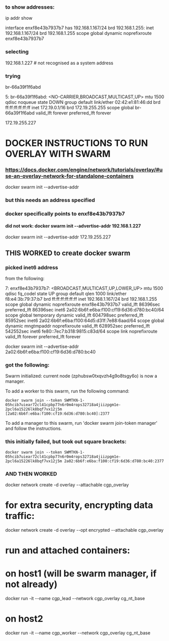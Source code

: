 

### to show addresses:
ip addr show

interface enxf8e43b7937b7 has
192.168.1.167/24 brd 192.168.1.255:
    inet 192.168.1.167/24 brd 192.168.1.255 scope global dynamic noprefixroute enxf8e43b7937b7

### selecting
192.168.1.227 # not recognised as a system address

### trying
br-66a39f1f6abd

5: br-66a39f1f6abd: <NO-CARRIER,BROADCAST,MULTICAST,UP> mtu 1500 qdisc noqueue state DOWN group default
    link/ether 02:42:e1:81:46:dd brd ff:ff:ff:ff:ff:ff
    inet 172.19.0.1/16 brd 172.19.255.255 scope global br-66a39f1f6abd
       valid_lft forever preferred_lft forever

172.19.255.227

# DOCKER INSTRUCTIONS TO RUN OVERLAY WITH SWARM
### https://docs.docker.com/engine/network/tutorials/overlay/#use-an-overlay-network-for-standalone-containers

docker swarm init --advertise-addr
### but this needs an address specified
### docker specifically points to enxf8e43b7937b7
#### did not work: docker swarm init --advertise-addr 192.168.1.227


docker swarm init --advertise-addr 172.19.255.227
<!-- Error response from daemon: must specify a listening address because the address to advertise is not recognized as a system address, and a system's IP address to use could not be uniquely identified -->


## THIS WORKED to create docker swarm
### picked inet6 address
from the following:

7: enxf8e43b7937b7: <BROADCAST,MULTICAST,UP,LOWER_UP> mtu 1500 qdisc fq_codel state UP group default qlen 1000
    link/ether f8:e4:3b:79:37:b7 brd ff:ff:ff:ff:ff:ff
    inet 192.168.1.167/24 brd 192.168.1.255 scope global dynamic noprefixroute enxf8e43b7937b7
       valid_lft 86396sec preferred_lft 86396sec
    inet6 2a02:6b6f:e6ba:f100:cf19:6d36:d780:bc40/64 scope global temporary dynamic
       valid_lft 604798sec preferred_lft 85952sec
    inet6 2a02:6b6f:e6ba:f100:64d5:d31f:7e88:6aad/64 scope global dynamic mngtmpaddr noprefixroute
       valid_lft 628952sec preferred_lft 542552sec
    inet6 fe80::7ec7:b318:9815:c83d/64 scope link noprefixroute
       valid_lft forever preferred_lft forever

docker swarm init --advertise-addr 2a02:6b6f:e6ba:f100:cf19:6d36:d780:bc40

### got the following:
Swarm initialized: current node (zphubsw0txqvzh4g9o8tsgy6o) is now a manager.

To add a worker to this swarm, run the following command:

    docker swarm join --token SWMTKN-1-05hcib7uiear72cl41cpbp77n6r0m4rops32718a4jiizpgm1e-2pcl6a15226lk8bqf7vx12j5m [2a02:6b6f:e6ba:f100:cf19:6d36:d780:bc40]:2377

To add a manager to this swarm, run 'docker swarm join-token manager' and follow the instructions.

### this initially failed, but took out square brackets:

    docker swarm join --token SWMTKN-1-05hcib7uiear72cl41cpbp77n6r0m4rops32718a4jiizpgm1e-2pcl6a15226lk8bqf7vx12j5m 2a02:6b6f:e6ba:f100:cf19:6d36:d780:bc40:2377

### AND THEN WORKED

docker network create -d overlay --attachable cgp_overlay

# for extra security, encrypting data traffic:
docker network create -d overlay --opt encrypted --attachable cgp_overlay


# run and attached containers:
# on host1 (will be swarm manager, if not already)
docker run -it --name cgp_lead --network cgp_overlay cg_nt_base

# on host2
docker run -it --name cgp_worker --network cgp_overlay cg_nt_base
